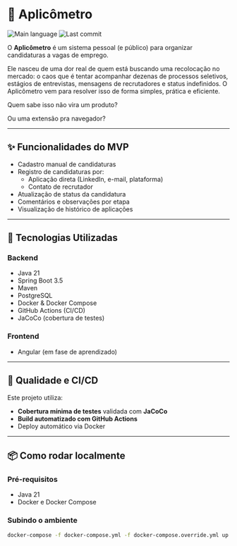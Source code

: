 # 🧭 Aplicômetro

<p>
  <!-- Linguagem principal -->
  <img src="https://img.shields.io/github/languages/top/ViniciusAnholeto/aplicometro" alt="Main language">

  <!-- Último commit -->
  <img src="https://img.shields.io/github/last-commit/ViniciusAnholeto/aplicometro" alt="Last commit">
</p>

O **Aplicômetro** é um sistema pessoal (e público) para organizar candidaturas a vagas de emprego.

Ele nasceu de uma dor real de quem está buscando uma recolocação no mercado: o caos que é tentar acompanhar dezenas de processos seletivos, estágios de entrevistas, mensagens de recrutadores e status indefinidos. O Aplicômetro vem para resolver isso de forma simples, prática e eficiente.

Quem sabe isso não vira um produto? 

Ou uma extensão pra navegador?

---

## ✨ Funcionalidades do MVP

- Cadastro manual de candidaturas
- Registro de candidaturas por:
    - Aplicação direta (LinkedIn, e-mail, plataforma)
    - Contato de recrutador
- Atualização de status da candidatura
- Comentários e observações por etapa
- Visualização de histórico de aplicações

---

## 🚀 Tecnologias Utilizadas

### Backend
- Java 21
- Spring Boot 3.5
- Maven
- PostgreSQL
- Docker & Docker Compose
- GitHub Actions (CI/CD)
- JaCoCo (cobertura de testes)

### Frontend
- Angular (em fase de aprendizado)

---

## 🧪 Qualidade e CI/CD

Este projeto utiliza:
- **Cobertura mínima de testes** validada com **JaCoCo**
- **Build automatizado com GitHub Actions**
- Deploy automático via Docker

---

## 📦 Como rodar localmente

### Pré-requisitos
- Java 21
- Docker e Docker Compose

### Subindo o ambiente

```bash
docker-compose -f docker-compose.yml -f docker-compose.override.yml up -d
